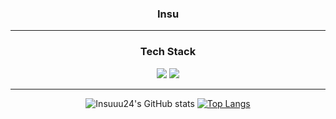 <div align = "center">



### Insu

---

### Tech Stack
<img src="https://img.shields.io/badge/swift-important?style=flat-square&logo=Swift&logoColor=FFFFFF"/>
<img src="https://img.shields.io/badge/UIKit-skyblue?style=flat-square&logo=UIKit&logoColor=FFFFFF"/>


---

![Insuuu24's GitHub stats](https://github-readme-stats.vercel.app/api?username=Insuuu24&show_icons=true&theme=highcontrast)
[![Top Langs](https://github-readme-stats.vercel.app/api/top-langs/?username=Insuuu24&layout=compact&theme=highcontrast)](https://github.com/Insuuu24/github-readme-stats)

</div>
